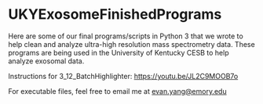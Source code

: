# UKYExosomeFinishedPrograms
Here are some of our final programs/scripts in Python 3 that we wrote to help clean and analyze ultra-high resolution mass spectrometry data. These programs are being used in the University of Kentucky CESB to help analyze exosomal data.


Instructions for 3_12_BatchHighlighter: https://youtu.be/JL2C9MOOB7o

For executable files, feel free to email me at evan.yang@emory.edu
